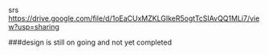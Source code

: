 srs
https://drive.google.com/file/d/1oEaCUxMZKLGIkeR5ogtTcSIAvQQ1MLi7/view?usp=sharing

###design is still on going and not yet completed



